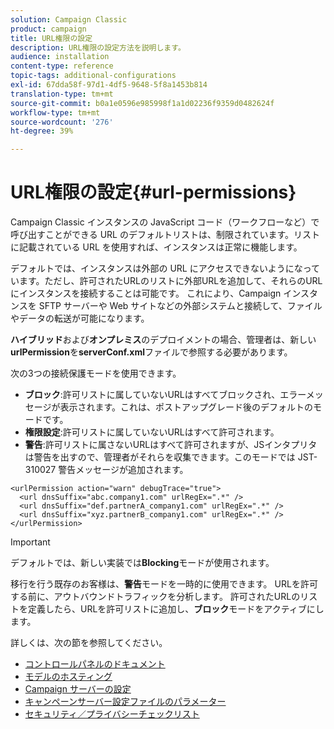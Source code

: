 ```yaml
---
solution: Campaign Classic
product: campaign
title: URL権限の設定
description: URL権限の設定方法を説明します。
audience: installation
content-type: reference
topic-tags: additional-configurations
exl-id: 67dda58f-97d1-4df5-9648-5f8a1453b814
translation-type: tm+mt
source-git-commit: b0a1e0596e985998f1a1d02236f9359d0482624f
workflow-type: tm+mt
source-wordcount: '276'
ht-degree: 39%

---
```



# URL権限の設定{#url-permissions}

Campaign Classic インスタンスの JavaScript コード（ワークフローなど）で呼び出すことができる URL のデフォルトリストは、制限されています。リストに記載されている URL を使用すれば、インスタンスは正常に機能します。

デフォルトでは、インスタンスは外部の URL にアクセスできないようになっています。ただし、許可されたURLのリストに外部URLを追加して、それらのURLにインスタンスを接続することは可能です。 これにより、Campaign インスタンスを SFTP サーバーや Web サイトなどの外部システムと接続して、ファイルやデータの転送が可能になります。

**ハイブリッド**&#x200B;および&#x200B;**オンプレミス**&#x200B;のデプロイメントの場合、管理者は、新しい&#x200B;**urlPermission**&#x200B;を&#x200B;**serverConf.xml**&#x200B;ファイルで参照する必要があります。

次の3つの接続保護モードを使用できます。

* **ブロック**:許可リストに属していないURLはすべてブロックされ、エラーメッセージが表示されます。これは、ポストアップグレード後のデフォルトのモードです。
* **権限設定**:許可リストに属していないURLはすべて許可されます。
* **警告**:許可リストに属さないURLはすべて許可されますが、JSインタプリタは警告を出すので、管理者がそれらを収集できます。このモードでは JST-310027 警告メッセージが追加されます。

```
<urlPermission action="warn" debugTrace="true">
  <url dnsSuffix="abc.company1.com" urlRegEx=".*" />
  <url dnsSuffix="def.partnerA_company1.com" urlRegEx=".*" />
  <url dnsSuffix="xyz.partnerB_company1.com" urlRegEx=".*" />
</urlPermission>
```

>[!IMPORTANT]
>
>デフォルトでは、新しい実装では&#x200B;**Blocking**&#x200B;モードが使用されます。
>
>移行を行う既存のお客様は、**警告**&#x200B;モードを一時的に使用できます。 URLを許可する前に、アウトバウンドトラフィックを分析します。 許可されたURLのリストを定義したら、URLを許可リストに追加し、**ブロック**&#x200B;モードをアクティブにします。

詳しくは、次の節を参照してください。

* [コントロールパネルのドキュメント](https://experienceleague.adobe.com/docs/control-panel/using/control-panel-home.html?lang=ja)
* [モデルのホスティング](hosting-models.md)
* [Campaign サーバーの設定](configuring-campaign-server.md)
* [キャンペーンサーバー設定ファイルのパラメーター](the-server-configuration-file.md)
* [セキュリティ／プライバシーチェックリスト](get-started-security-privacy.md)